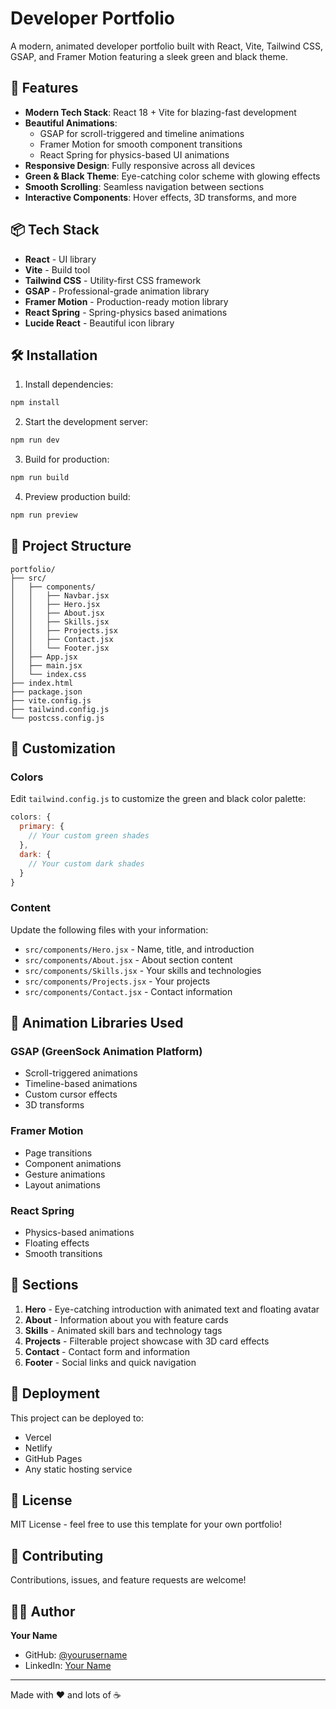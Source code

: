 # Developer Portfolio

A modern, animated developer portfolio built with React, Vite, Tailwind CSS, GSAP, and Framer Motion featuring a sleek green and black theme.

## 🚀 Features

- **Modern Tech Stack**: React 18 + Vite for blazing-fast development
- **Beautiful Animations**: 
  - GSAP for scroll-triggered and timeline animations
  - Framer Motion for smooth component transitions
  - React Spring for physics-based UI animations
- **Responsive Design**: Fully responsive across all devices
- **Green & Black Theme**: Eye-catching color scheme with glowing effects
- **Smooth Scrolling**: Seamless navigation between sections
- **Interactive Components**: Hover effects, 3D transforms, and more

## 📦 Tech Stack

- **React** - UI library
- **Vite** - Build tool
- **Tailwind CSS** - Utility-first CSS framework
- **GSAP** - Professional-grade animation library
- **Framer Motion** - Production-ready motion library
- **React Spring** - Spring-physics based animations
- **Lucide React** - Beautiful icon library

## 🛠️ Installation

1. Install dependencies:
```bash
npm install
```

2. Start the development server:
```bash
npm run dev
```

3. Build for production:
```bash
npm run build
```

4. Preview production build:
```bash
npm run preview
```

## 📁 Project Structure

```
portfolio/
├── src/
│   ├── components/
│   │   ├── Navbar.jsx
│   │   ├── Hero.jsx
│   │   ├── About.jsx
│   │   ├── Skills.jsx
│   │   ├── Projects.jsx
│   │   ├── Contact.jsx
│   │   └── Footer.jsx
│   ├── App.jsx
│   ├── main.jsx
│   └── index.css
├── index.html
├── package.json
├── vite.config.js
├── tailwind.config.js
└── postcss.config.js
```

## 🎨 Customization

### Colors
Edit `tailwind.config.js` to customize the green and black color palette:

```js
colors: {
  primary: {
    // Your custom green shades
  },
  dark: {
    // Your custom dark shades
  }
}
```

### Content
Update the following files with your information:
- `src/components/Hero.jsx` - Name, title, and introduction
- `src/components/About.jsx` - About section content
- `src/components/Skills.jsx` - Your skills and technologies
- `src/components/Projects.jsx` - Your projects
- `src/components/Contact.jsx` - Contact information

## 🌟 Animation Libraries Used

### GSAP (GreenSock Animation Platform)
- Scroll-triggered animations
- Timeline-based animations
- Custom cursor effects
- 3D transforms

### Framer Motion
- Page transitions
- Component animations
- Gesture animations
- Layout animations

### React Spring
- Physics-based animations
- Floating effects
- Smooth transitions

## 📱 Sections

1. **Hero** - Eye-catching introduction with animated text and floating avatar
2. **About** - Information about you with feature cards
3. **Skills** - Animated skill bars and technology tags
4. **Projects** - Filterable project showcase with 3D card effects
5. **Contact** - Contact form and information
6. **Footer** - Social links and quick navigation

## 🚀 Deployment

This project can be deployed to:
- Vercel
- Netlify
- GitHub Pages
- Any static hosting service

## 📄 License

MIT License - feel free to use this template for your own portfolio!

## 🤝 Contributing

Contributions, issues, and feature requests are welcome!

## 👨‍💻 Author

**Your Name**
- GitHub: [@yourusername](https://github.com/yourusername)
- LinkedIn: [Your Name](https://linkedin.com/in/yourprofile)

---

Made with ❤️ and lots of ☕
